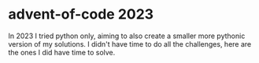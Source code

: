 # advent-of-code 2023
In 2023 I tried python only, aiming to also create a smaller more pythonic version of my solutions. I didn't have time to do all the challenges, here are the ones I did have time to solve.


